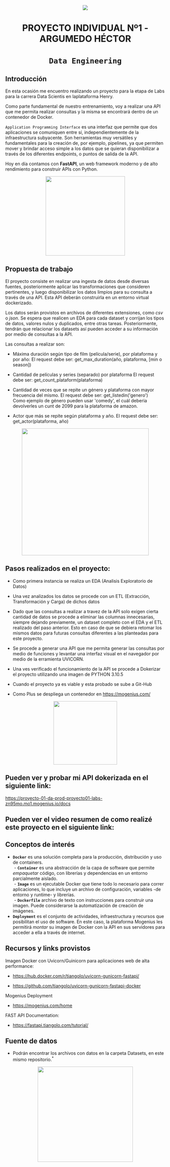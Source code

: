 <p align=center><img src=https://d31uz8lwfmyn8g.cloudfront.net/Assets/logo-henry-white-lg.png><p>

# <h1 align=center> **PROYECTO INDIVIDUAL Nº1 - ARGUMEDO HÉCTOR** </h1>

# <h1 align=center>**`Data Engineering`**</h1>


## **Introducción**

En esta ocasión me encuentro realizando un proyecto para la etapa de Labs para la carrera Data Scientis en laplataforma Henry. 

Como parte fundamental de nuestro entrenamiento, voy a realizar una API que me permita realizar consultas y la misma se encontrará dentro de un contenedor de Docker. 

`Application Programming Interface` es una interfaz que permite que dos aplicaciones se comuniquen entre sí, independientemente de la infraestructura subyacente. Son herramientas muy versátiles y fundamentales para la creación de, por ejemplo, pipelines, ya que permiten mover y brindar acceso simple a los datos que se quieran disponibilizar a través de los diferentes endpoints, o puntos de salida de la API.

Hoy en día contamos con **FastAPI**, un web framework moderno y de alto rendimiento para construir APIs con Python.
<p align=center>
<img src = 'https://images.squarespace-cdn.com/content/v1/5df3d8c5d2be5962e4f87890/1580626510144-Y6C73XYMHKFRTCY1TW74/apipy-logo.png?format=1000w' height=250><p>

## **Propuesta de trabajo**

El proyecto consiste en realizar una ingesta de datos desde diversas fuentes, posteriormente aplicar las transformaciones que consideren pertinentes, y luego disponibilizar los datos limpios para su consulta a través de una API. Esta API deberán construirla en un entorno virtual dockerizado.

Los datos serán provistos en archivos de diferentes extensiones, como *csv* o *json*. Se espera que realicen un EDA para cada dataset y corrijan los tipos de datos, valores nulos y duplicados, entre otras tareas. Posteriormente, tendrán que relacionar los datasets así pueden acceder a su información por medio de consultas a la API.

Las consultas a realizar son:

+ Máxima duración según tipo de film (película/serie), por plataforma y por año:
    El request debe ser: get_max_duration(año, plataforma, [min o season])

+ Cantidad de películas y series (separado) por plataforma
    El request debe ser: get_count_plataform(plataforma)  
  
+ Cantidad de veces que se repite un género y plataforma con mayor frecuencia del mismo.
    El request debe ser: get_listedin('genero')  
    Como ejemplo de género pueden usar 'comedy', el cuál deberia devolverles un cunt de 2099 para la plataforma de amazon.

+ Actor que más se repite según plataforma y año.
  El request debe ser: get_actor(plataforma, año)

<p align=center>
<img src = 'https://bitestreams.com/blogs/fastapitemplate/logos.webp' height = 400></p>



## **Pasos realizados en el proyecto:**
+ Como primera instancia se realiza un  EDA (Analisis Exploratorio de Datos)

+ Una vez analizados los datos se procede con un ETL (Extracción, Transformación y Carga) de dichos datos

+ Dado que las consultas a realizar a travez de la API solo exigen cierta cantidad de datos se procede a eliminar las columnas innecesarias, siempre dejando previamente, un dataset completo con el EDA y el ETL realizado del paso anterior. Esto en caso de que se debiera retomar los mismos datos para futuras consultas diferentes a las planteadas para este proyecto. 

+ Se procede a generar una API que me permita generar las consultas por medio de funciones y levantar una interfaz visual en el navegador por medio de la erramienta UVICORN. 

+ Una ves verificado el funcionamiento de la API se procede a Dokerizar el proyecto utilizando una imagen de PYTHON 3.10.5

+ Cuando el proyecto ya es viable y esta probado se sube a Git-Hub

+ Como Plus se despliega un contenedor en https://mogenius.com/




<p align=center>
<img src = 'https://res.cloudinary.com/practicaldev/image/fetch/s--iOsUGN0b--/c_limit%2Cf_auto%2Cfl_progressive%2Cq_auto%2Cw_880/https://dev-to-uploads.s3.amazonaws.com/uploads/articles/l4jt274288k241g94r66.png' height = 200></p>

## **Pueden ver y probar mi API dokerizada en el siguiente link:** 
https://proyecto-01-da-prod-proyecto01-labs-zn95mo.mo1.mogenius.io/docs
## **Pueden ver el video resumen de como realizé este proyecto en el siguiente link:**

## **Conceptos de interés**

- **`Docker`** es una solución completa para la producción, distribución y uso de containers.  
&nbsp;- **`Container`** es una abstracción de la capa de software que permite *empaquetar* código, con librerías y dependencias en un entorno parcialmente aislado.  
&nbsp;- **`Image`** es un ejecutable Docker que tiene todo lo necesario para correr aplicaciones, lo que incluye un archivo de configuración, variables -de entorno y runtime- y librerías.  
&nbsp;- **`Dockerfile`** archivo de texto con instrucciones para construir una imagen. Puede considerarse la automatización de creación de imágenes.  
- **`Deployment`** es el conjunto de actividades, infraestructura y recursos que posibilitan el uso de software. En este caso, la plataforma Mogenius les permitirá *montar* su imagen de Docker con la API en sus servidores para acceder a ella a través de internet.

## **Recursos y links provistos**

Imagen Docker con Uvicorn/Guinicorn para aplicaciones web de alta performance:

+ https://hub.docker.com/r/tiangolo/uvicorn-gunicorn-fastapi/ 

+ https://github.com/tiangolo/uvicorn-gunicorn-fastapi-docker

Mogenius Deployment

+ https://mogenius.com/home  

FAST API Documentation:

+ https://fastapi.tiangolo.com/tutorial/


## **Fuente de datos**

+ Podrán encontrar los archivos con datos en la carpeta Datasets, en este mismo repositorio.<sup>*</sup>

  
<p align=center>
<img src = 'https://www.diariopopular.com.ar/mrf4u/statics/i/ps/media.diariopopular.com.ar/p/e03642b80789e7e9fde120acdd5347f1/adjuntos/143/imagenes/004/802/0004802048/homero-computadorajpg.jpg' height = 300></p>
